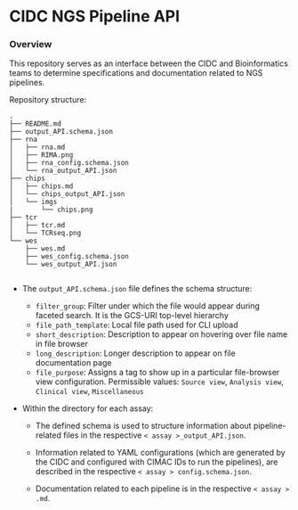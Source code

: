 # CIDC NGS Pipeline API

### Overview
This repository serves as an interface between the CIDC and Bioinformatics teams to determine specifications and documentation related to NGS pipelines.

Repository structure:
```
.
├── README.md
├── output_API.schema.json
├── rna
│   ├── rna.md
│   ├── RIMA.png
│   ├── rna_config.schema.json
│   └── rna_output_API.json
├── chips
│   ├── chips.md
│   └── chips_output_API.json
│   └── imgs
|       └── chips.png
├── tcr
│   ├── tcr.md
│   └── TCRseq.png
└── wes
    ├── wes.md
    ├── wes_config.schema.json
    └── wes_output_API.json
    
```


* The `output_API.schema.json` file defines the schema structure:
    - `filter_group`: Filter under which the file would appear during faceted search. It is the GCS-URI top-level hierarchy
    - `file_path_template`: Local file path used for CLI upload
    - `short_description`: Description to appear on hovering over file name in file browser
    - `long_description`: Longer description to appear on file documentation page
    - `file_purpose`: Assigns a tag to show up in a particular file-browser view configuration. Permissible values: `Source view`, `Analysis view`, `Clinical view`, `Miscellaneous`
    
* Within the directory for each assay:
  
    * The defined schema is used to structure information about pipeline-related files in the respective  `< assay >_output_API.json`.

    * Information related to YAML configurations (which are generated by the CIDC and configured with CIMAC IDs to run the pipelines), are described in the respective `< assay > config.schema.json`.

    * Documentation related to each pipeline is in the respective `< assay > .md`.
